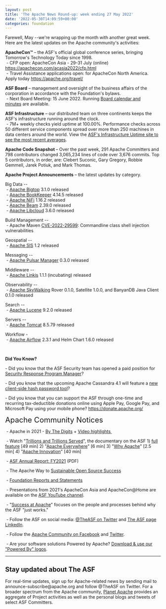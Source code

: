 ```yaml
---
layout: post
title: 'The Apache News Round-up: week ending 27 May 2022'
date: '2022-05-30T14:09:59+00:00'
categories: foundation
---
```

<p></p><p></p><p></p><p>Farewell, May --we're wrapping up the month with another great week. Here are the latest updates on the Apache
 community's activities:</p><p></p><p></p><p></p><p></p><p></p><p></p><p><span style="font-weight: 700;"><span class="il">ApacheCon</span>™</span>&nbsp;– the ASF's official global conference series, bringing Tomorrow's Technology Today since 1998.<br>&nbsp;- CFP open: ApacheCon Asia - 29-31 July (online) <a target="_blank" class="c-link" data-stringify-link="https://apachecon.com/acasia2022/cfp.html" data-sk="tooltip_parent" href="https://apachecon.com/acasia2022/cfp.html" rel="noopener noreferrer" tabindex="-1" data-remove-tab-index="true">https://apachecon.com/acasia2022/cfp.html</a><br>&nbsp;- Travel Assistance applications open: for ApacheCon North America. Apply today <a target="_blank" class="c-link" data-stringify-link="https://apache.org/travel/" data-sk="tooltip_parent" href="https://apache.org/travel/" rel="noopener noreferrer">https://apache.org/travel/</a></p><p><span style="font-weight: 700;">ASF Board</span>&nbsp;– management and oversight of the business affairs of the corporation in accordance with the Foundation's bylaws.<br>&nbsp;- Next Board Meeting: 15 June 2022. Running&nbsp;<a href="https://apache.org/foundation/board/calendar.html" target="_blank">Board calendar and minutes</a>&nbsp;are available. <br></p><p></p><p><span style="font-weight: 700;">ASF Infrastructure</span>&nbsp;– our distributed team on three continents keeps the ASF's infrastructure running around the clock.<br>&nbsp;- 7M+ weekly checks yield uptime at 100.00%. Performance checks across 50 different service components spread over more than 250 machines in data centers around the world. View the&nbsp;<a href="http://www.apache.org/uptime/" target="_blank">ASF's Infrastructure Uptime site to see the most recent averages</a>. <br></p><p><span style="font-weight: 700;">Apache Code Snapshot&nbsp;</span>– Over the past week, 291 Apache Committers and 798 contributors changed 3,065,234 lines of code over 3,676 commits. Top 5 contributors, in order, are: <span>Clebert Suconic, Gary Gregory, Robbie Gemmell, Jarek Potiuk, and Mark Thomas.&nbsp; &nbsp; <br></span></p><p><span style="font-weight: 700;"></span></p><p><span style="font-weight: 700;">Apache Project Announcements</span>&nbsp;– the latest updates by category.</p>Big Data --<br>&nbsp;- <a href="https://bigtop.apache.org/" target="_blank">Apache </a><span class="il"><a href="https://bigtop.apache.org/" target="_blank">Bigtop</a></span> 3.1.0 released&nbsp; <br>&nbsp;- <a href="http://bookkeeper.apache.org/" target="_blank">Apache </a><span class="il"><a href="http://bookkeeper.apache.org/" target="_blank">BookKeeper</a></span> 4.14.5 released&nbsp; <br>&nbsp;- <a href="https://nifi.apache.org/" target="_blank">Apache </a><span class="il"><a href="https://nifi.apache.org/" target="_blank">NiFi</a></span> 1.16.2 released&nbsp; <br>&nbsp;- <a href="https://beam.apache.org/" target="_blank">Apache </a><span class="il"><a href="https://beam.apache.org/" target="_blank">Beam</a></span> 2.39.0 released&nbsp; <br>&nbsp;- <a href="http://libcloud.apache.org/" target="_blank">Apache </a><span class="il"><a href="http://libcloud.apache.org/" target="_blank">Libcloud</a></span> 3.6.0 released&nbsp;<p></p><p>
Build Management --<br>&nbsp;- Apache Maven <a href="https://s.apache.org/7pcyj" target="_blank">CVE-2022-29599</a>: Commandline class shell injection vulnerabilities <br></p>Geospatial -- <br>&nbsp;- <a href="http://sis.apache.org/" target="_blank">Apache </a><span class="il"><a href="http://sis.apache.org/" target="_blank">SIS</a></span> 1.2 released <a href="http://sis.apache.org/" rel="noreferrer" target="_blank" data-saferedirecturl="https://www.google.com/url?q=http://sis.apache.org/&amp;source=gmail&amp;ust=1653737873991000&amp;usg=AOvVaw3xUFDLboEF9ja3JHUi9ktu"></a><p></p><p>Messaging --<br>&nbsp;- <a href="https://pulsar.apache.org/" target="_blank">Apache </a><span class="il"><a href="https://pulsar.apache.org/" target="_blank">Pulsar Manager</a> 0.3.0</span> released <br></p><p>Middleware --<br>
&nbsp;- <a href="https://linkis.apache.org/" target="_blank">Apache </a><span class="il"><a href="https://linkis.apache.org/" target="_blank">Linkis</a></span> 1.1.1 (incubating) released <br></p><p>Observability --<br>
&nbsp;- <a href="https://skywalking.apache.org/" target="_blank">Apache </a><span class="il"><a href="https://skywalking.apache.org/" target="_blank">SkyWalking</a></span> Rover 0.1.0, Satellite 1.0.0, and BanyanDB Java Client 0.1.0 released <br></p><p>Search --<br>
&nbsp;- <a href="http://lucene.apache.org/" target="_blank">Apache </a><span class="il"><a href="http://lucene.apache.org/" target="_blank">Lucene</a></span> 9.2.0 released <br>
<span class="il"></span></p><p><span class="il">Servers -- <br>&nbsp;- </span><a href="https://tomcat.apache.org/" target="_blank">Apache </a><span class="il"><a href="https://tomcat.apache.org/" target="_blank">Tomcat</a></span> 8.5.79 released <span class="il"></span></p><span class="il">Workflow - </span><span class="il"><br>&nbsp;- </span><span class="il"><a href="https://airflow.apache.org/" target="_blank">Apache</a></span><a href="https://airflow.apache.org/" target="_blank"> </a><span class="il"><a href="https://airflow.apache.org/" target="_blank">Airflow</a> 2.3.1 and</span> <span class="il">Helm</span> <span class="il">Chart</span> 1.6.0 released <span class="il"></span><p><span style="font-weight: 700;"><br></span></p><p><span style="font-weight: 700;">Did You Know?</span><br></p><p>- Did you know that the ASF Security team has opened a paid position for <a href="https://blogs.apache.org/security/entry/position-available-security-response-program" target="_blank">Security Response Program Manager</a>? <span class="c-mrkdwn__br" data-stringify-type="paragraph-break"></span></p><p>- Did you know that the upcoming Apache Cassandra 4.1 will feature a <a href="https://cassandra.apache.org/_/blog/Apache-Cassandra-4.1-Features-Client-side-Password-Hashing.html" target="_blank">new client-side hash password tool</a>? <br></p><p>- Did you know that you can support the ASF through one-time and recurring
 tax-deductible donations online using Apple Pay, Google Pay, and 
Microsoft Pay using your mobile phone? <a target="_blank" class="c-link" data-stringify-link="https://donate.apache.org/" data-sk="tooltip_parent" href="https://donate.apache.org/" rel="noopener noreferrer">https://donate.apache.org/</a> </p><p><span style="font-size: 24px;">Apache Community Notices</span><br></p><p>&nbsp;- Apache in 2021 -&nbsp;<a href="https://s.apache.org/Apache2021Digits" target="_blank">By The Digits</a>&nbsp;+&nbsp;<a href="https://youtu.be/GU0SV_2tWkU" target="_blank">Video highlights&nbsp;</a></p><p>&nbsp;- Watch "<a href="https://www.youtube.com/watch?v=JUt2nb0mgwg" target="_blank" style="background-color: rgb(255, 255, 255);">Trillions and Trillions Served</a>", the documentary on the ASF 1)&nbsp;<a href="https://www.youtube.com/watch?v=JUt2nb0mgwg" target="_blank" style="background-color: rgb(255, 255, 255);">full feature</a>&nbsp;[49 min] 2) "<a href="https://www.youtube.com/watch?v=nXtIti9jMFI" target="_blank" style="background-color: rgb(255, 255, 255);">Apache Everywhere</a>" [6 min] 3) "<a href="https://www.youtube.com/watch?v=YM5dLvNatRs" target="_blank" style="background-color: rgb(255, 255, 255);">Why Apache</a>" [2.5 min] 4)&nbsp;"<a href="https://www.youtube.com/watch?v=qkvqJaX4S50" target="_blank" style="background-color: rgb(255, 255, 255);">Apache Innovation</a>" [40 min]&nbsp;</p><p>&nbsp;- <a href="https://www.apache.org/foundation/docs/FY2021AnnualReport.pdf" target="_blank">ASF Annual Report: FY2021</a> (PDF)</p><p>&nbsp;- The Apache Way to&nbsp;<a href="https://s.apache.org/GhnI" target="_blank">Sustainable Open Source Success</a>&nbsp;</p><p>&nbsp;-&nbsp;<a href="http://www.apache.org/foundation/reports.html" target="_blank">Foundation Reports and Statements</a><br></p><p>&nbsp;- Presentations from 2021's ApacheCon Asia and ApacheCon@Home are available on the&nbsp;<a href="https://www.youtube.com/c/TheApacheFoundation/" target="_blank" style="background-color: rgb(255, 255, 255);">ASF YouTube channel</a>.</p><p>&nbsp;- "<a href="https://blogs.apache.org/foundation/category/SuccessAtApache" target="_blank">Success at Apache</a>" focuses on the people and processes behind why the ASF "just works."&nbsp;<br></p><div><p>&nbsp;- Follow the ASF on social media:&nbsp;<a href="https://twitter.com/TheASF" target="_blank" style="background-color: rgb(255, 255, 255);">@TheASF on Twitter</a>&nbsp;and&nbsp;<a href="https://www.linkedin.com/company/the-apache-software-foundation" target="_blank" style="background-color: rgb(255, 255, 255);">The ASF page LinkedIn</a>.&nbsp;<br></p></div><div><p>&nbsp;- Follow the&nbsp;<a href="https://www.facebook.com/ApacheSoftwareFoundation/" target="_blank">Apache Community on Facebook</a>&nbsp;and&nbsp;<a href="https://twitter.com/ApacheCommunity" target="_blank">Twitter</a>.&nbsp;</p></div><div>&nbsp;- Are your software solutions Powered by Apache?&nbsp;<a href="http://www.apache.org/foundation/press/kit/#poweredby" target="_blank">Download &amp; use our "Powered By" logos</a>.<br></div><p><span class="LrzXr"></span><span class="LrzXr"></span></p><div><hr><h2>Stay updated about The ASF</h2><p>For real-time updates, sign up for Apache-related news by sending mail to announce-subscribe@apache.org and follow @TheASF on Twitter. For a broader spectrum from the Apache community,&nbsp;<a href="https://twitter.com/PlanetApache" target="_blank">Planet Apache</a>&nbsp;provides an aggregate of Project activities as well as the personal blogs and tweets of select ASF Committers.</p></div><p></p><p></p><p></p><p><br></p>
